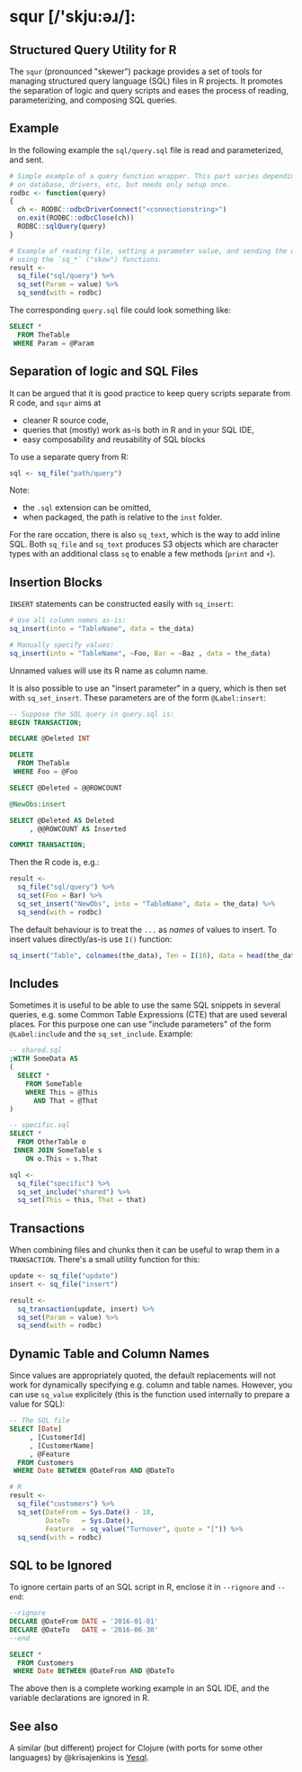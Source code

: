 # squr [/'skju:əɹ/]: 
## Structured Query Utility for R

The `squr` (pronounced "skewer") package provides a set of tools
for managing structured query language (SQL) files in R projects.
It promotes the separation of logic and query scripts and eases the process
of reading, parameterizing, and composing SQL queries.

## Example

In the following example the `sql/query.sql` file is read and
parameterized, and sent.

```R
# Simple example of a query function wrapper. This part varies depending
# on database, drivers, etc, but needs only setup once.
rodbc <- function(query)
{
  ch <- RODBC::odbcDriverConnect("<connectionstring>")
  on.exit(RODBC::odbcClose(ch))
  RODBC::sqlQuery(query)
}

# Example of reading file, setting a parameter value, and sending the query,
# using the `sq_*` ("skew") functions.
result <- 
  sq_file("sql/query") %>% 
  sq_set(Param = value) %>%
  sq_send(with = rodbc)
```

The corresponding `query.sql` file could look something like:
```SQL
SELECT *
  FROM TheTable
 WHERE Param = @Param
```

## Separation of logic and SQL Files
It can be argued that it is good practice to keep query scripts separate
from R code, and `squr` aims at

* cleaner R source code,
* queries that (mostly) work as-is both in R and in your SQL IDE,
* easy composability and reusability of SQL blocks

To use a separate query from R:

```R
sql <- sq_file("path/query")
```

Note: 

* the `.sql` extension can be omitted,
* when packaged, the path is relative to the `inst` folder.

For the rare occation, there is also `sq_text`, which is the 
way to add inline SQL. Both `sq_file` and `sq_text` produces
S3 objects which are character types with an additional class
`sq` to enable a few methods (`print` and `+`).

## Insertion Blocks
`INSERT` statements can be constructed easily with `sq_insert`:
```R
# Use all column names as-is:
sq_insert(into = "TableName", data = the_data)

# Manually specify values:
sq_insert(into = "TableName", ~Foo, Bar = ~Baz , data = the_data)
```
Unnamed values will use its R name as column name.

It is also possible to use an "insert parameter" in a query, which is then 
set with `sq_set_insert`. These parameters are of the form `@Label:insert`:

```SQL
-- Suppose the SQL query in query.sql is:
BEGIN TRANSACTION;

DECLARE @Deleted INT

DELETE 
  FROM TheTable 
 WHERE Foo = @Foo

SELECT @Deleted = @@ROWCOUNT

@NewObs:insert

SELECT @Deleted AS Deleted
     , @@ROWCOUNT AS Inserted

COMMIT TRANSACTION;
```

Then the R code is, e.g.:
```R
result <-
  sq_file("sql/query") %>% 
  sq_set(Foo = Bar) %>% 
  sq_set_insert("NewObs", into = "TableName", data = the_data) %>% 
  sq_send(with = rodbc)
```

The default behaviour is to treat the `...` as *names* of values to insert.
To insert values directly/as-is use `I()` function:
```R
sq_insert("Table", colnames(the_data), Ten = I(10), data = head(the_data))
```

## Includes
Sometimes it is useful to be able to use the same SQL snippets in several queries, 
e.g. some Common Table Expressions (CTE) that are used several places. 
For this purpose one can use "include parameters" of the form `@Label:include` and
the `sq_set_include`. Example:
```SQL
-- shared.sql
;WITH SomeData AS 
(
  SELECT *
    FROM SomeTable
    WHERE This = @This
      AND That = @That
)
```

```SQL
-- specific.sql
SELECT *
  FROM OtherTable o
 INNER JOIN SomeTable s
    ON o.This = s.That
```

```R
sql <- 
  sq_file("specific") %>% 
  sq_set_include("shared") %>% 
  sq_set(This = this, That = that) 
```

## Transactions
When combining files and chunks then it can be useful to wrap them 
in a `TRANSACTION`. There's a small utility function for this:

```R
update <- sq_file("update")
insert <- sq_file("insert")

result <-
  sq_transaction(update, insert) %>% 
  sq_set(Param = value) %>% 
  sq_send(with = rodbc)
```

## Dynamic Table and Column Names
Since values are appropriately quoted, the default replacements
will not work for dynamically specifying e.g. column and table names.
However, you can use `sq_value` explicitely (this is the function used
internally to prepare a value for SQL):

```SQL
-- The SQL file
SELECT [Date]
     , [CustomerId]
     , [CustomerName]
     , @Feature
  FROM Customers
 WHERE Date BETWEEN @DateFrom AND @DateTo
```

```R
# R
result <- 
  sq_file("customers") %>% 
  sq_set(DateFrom = Sys.Date() - 10, 
         DateTo   = Sys.Date(), 
         Feature  = sq_value("Turnover", quote = "[")) %>% 
  sq_send(with = rodbc)
```

## SQL to be Ignored
To ignore certain parts of an SQL script in R, enclose it in 
`--rignore` and `--end`:

```SQL
--rignore
DECLARE @DateFrom DATE = '2016-01-01'
DECLARE @DateTo   DATE = '2016-06-30'
--end

SELECT *
  FROM Customers
 WHERE Date BETWEEN @DateFrom AND @DateTo
```

The above then is a complete working example in an SQL IDE, and the 
variable declarations are ignored in R.

## See also
A similar (but different) project for Clojure (with ports for some other languages) by @krisajenkins is [Yesql](https://github.com/krisajenkins/yesql).
